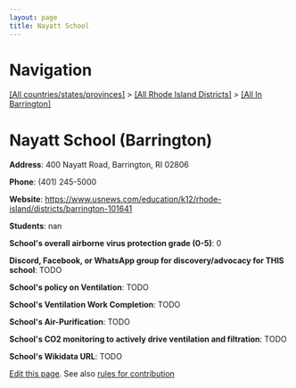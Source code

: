 ```yaml
---
layout: page
title: Nayatt School
---
```

# Navigation

[[All countries/states/provinces]](../../..) > [[All Rhode Island Districts]](../..) > [[All In Barrington]](..)

# Nayatt School (Barrington)

**Address**: 400 Nayatt Road, Barrington, RI 02806

**Phone**: (401) 245-5000

**Website**: <https://www.usnews.com/education/k12/rhode-island/districts/barrington-101641>

**Students**: nan

**School's overall airborne virus protection grade (0-5)**: 0

**Discord, Facebook, or WhatsApp group for discovery/advocacy for THIS school**: TODO

**School's policy on Ventilation**: TODO

**School's Ventilation Work Completion**: TODO

**School's Air-Purification**: TODO

**School's CO2 monitoring to actively drive ventilation and filtration**: TODO

**School's Wikidata URL**: TODO


[Edit this page](https://github.com/ventilate-schools/RI/edit/main/./Barrington/Nayatt_School.md). See also [rules for contribution](../../../contribution-rules/)